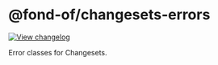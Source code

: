 # @fond-of/changesets-errors

[![View changelog](https://img.shields.io/badge/changelogs.xyz-Explore%20Changelog-brightgreen)](https://changelogs.xyz/@fond-of/changesets-errors)

Error classes for Changesets.
